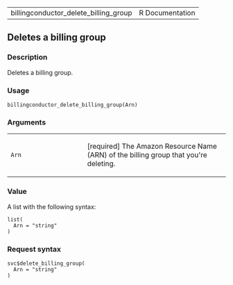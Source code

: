 <table style="width: 100%;">
<tbody>
<tr class="odd">
<td>billingconductor_delete_billing_group</td>
<td style="text-align: right;">R Documentation</td>
</tr>
</tbody>
</table>

## Deletes a billing group

### Description

Deletes a billing group.

### Usage

    billingconductor_delete_billing_group(Arn)

### Arguments

<table>
<colgroup>
<col style="width: 35%" />
<col style="width: 65%" />
</colgroup>
<tbody>
<tr class="odd">
<td><code
id="billingconductor_delete_billing_group_:_Arn">Arn</code></td>
<td><p>[required] The Amazon Resource Name (ARN) of the billing group
that you're deleting.</p></td>
</tr>
</tbody>
</table>

### Value

A list with the following syntax:

    list(
      Arn = "string"
    )

### Request syntax

    svc$delete_billing_group(
      Arn = "string"
    )
